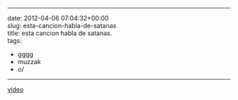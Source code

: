 
---
date: 2012-04-06 07:04:32+00:00  
slug: esta-cancion-habla-de-satanas  
title: esta cancion habla de satanas.  
tags:  
- gggg  
- muzzak  
- o/  

---
  
  
 [video](https://www.youtube-nocookie.com/embed/S8Dm3xohU58)  
